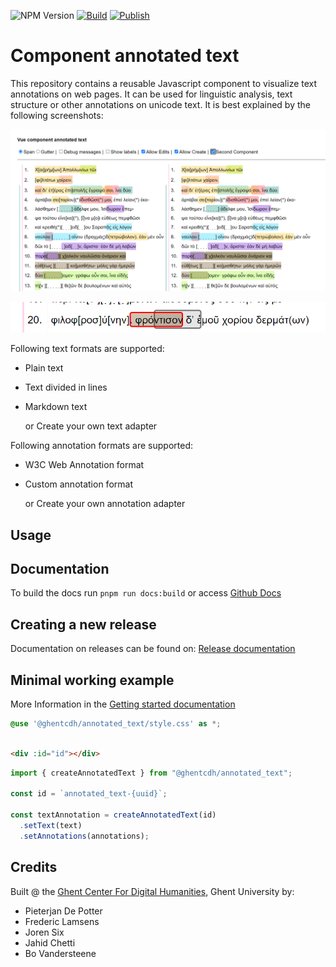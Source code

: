 ![NPM Version](https://img.shields.io/npm/v/%40ghentcdh%2Fannotated_text?link=https%3A%2F%2Fwww.npmjs.com%2Fpackage%2F%40ghentcdh%2Fannotated_text)
[![Build](https://github.com/GhentCDH/annotated_text/actions/workflows/merge-request.yml/badge.svg)](https://github.com/GhentCDH/annotated_text/actions/workflows/merge-request.yml)
[![Publish](https://github.com/GhentCDH/annotated_text/actions/workflows/publish.yml/badge.svg)](https://github.com/GhentCDH/annotated_text/actions/workflows/publish.yml)

# Component annotated text

This repository contains a reusable Javascript component to visualize text annotations on web pages. It can be used for
linguistic analysis, text structure or other annotations on unicode text. It is best explained by the following
screenshots:

![Annotations](docs/_media/annotations.png)

![Edit](docs/_media/editAnnotation.png)

Following text formats are supported:

- Plain text
- Text divided in lines
- Markdown text

  or Create your own text adapter

Following annotation formats are supported:

- W3C Web Annotation format
- Custom annotation format

  or Create your own annotation adapter

## Usage

## Documentation

To build the docs run `pnpm run docs:build` or access [Github Docs](https://ghentcdh.github.io/annotated_text)

## Creating a new release

Documentation on releases can be found
on: [Release documentation](https://ghentcdh.github.io/annotated_text/release/)

## Minimal working example

More Information in
the [Getting started documentation](https://ghentcdh.github.io/annotated_text/components/-getting-started/quikstart.html)

```scss
@use '@ghentcdh/annotated_text/style.css' as *;
```

````html

<div :id="id"></div>
````

```ts
import { createAnnotatedText } from "@ghentcdh/annotated_text";

const id = `annotated_text-{uuid}`;

const textAnnotation = createAnnotatedText(id)
  .setText(text)
  .setAnnotations(annotations);
```

## Credits

Built @ the [Ghent Center For Digital Humanities](https://www.ghentcdh.ugent.be/), Ghent University by:

* Pieterjan De Potter
* Frederic Lamsens
* Joren Six
* Jahid Chetti
* Bo Vandersteene

